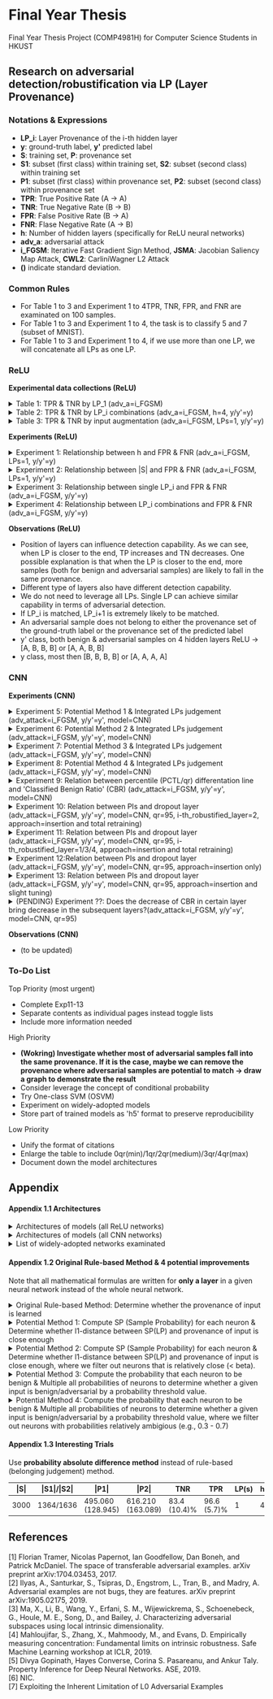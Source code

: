 # Final Year Thesis
Final Year Thesis Project (COMP4981H) for Computer Science Students in HKUST

## Research on adversarial detection/robustification via LP (Layer Provenance)

### Notations & Expressions 

- **LP_i**: Layer Provenance of the i-th hidden layer
- **y**: ground-truth label, **y'** predicted label
- **S**: training set, **P**: provenance set
- **S1**: subset (first class) within training set, **S2**: subset (second class) within training set
- **P1**: subset (first class) within provenance set, **P2**: subset (second class) within provenance set
- **TPR**: True Positive Rate (A -> A)
- **TNR**: True Negative Rate (B -> B)
- **FPR**: False Positive Rate (B -> A)
- **FNR**: Flase Negative Rate (A -> B)
- **h**: Number of hidden layers (specifically for ReLU neural networks)
- **adv_a**: adversarial attack
- **i_FGSM**: Iterative Fast Gradient Sign Method, **JSMA**: Jacobian Saliency Map Attack, **CWL2**: CarliniWagner L2 Attack
- **()** indicate standard deviation. 

### Common Rules 

- For Table 1 to 3 and Experiment 1 to 4TPR, TNR, FPR, and FNR are examinated on 100 samples. 
- For Table 1 to 3 and Experiment 1 to 4, the task is to classify 5 and 7 (subset of MNIST). 
- For Table 1 to 3 and Experiment 1 to 4, if we use more than one LP, we will concatenate all LPs as one LP.  

### ReLU 

**Experimental data collections (ReLU)** <br/>

<details>
  <summary>Table 1: TPR & TNR by LP_1 (adv_a=i_FGSM)</summary>
    
  \|S\| | \|S1\|/\|S2\| | \|P1\| | \|P2\| | TNR | TPR | h | y/y'
  --- | --- | --- | --- | --- | --- | --- | --- 
  500 | 227/273 | 70.850 (9.358) | 121.430 (15.163) | 64.0 (4.3)% | 34.5 (21.7)% | 1 | y
  500 | 227/273 | 99.480 (21.718) | 141.360 (29.135) | 59.1 (9.2)% | 43.2 (21.9)% | 2 | y
  500 | 227/273 | 103.550 (17.698) | 129.930 (26.887) | 59.9 (7.1)% | 70.0 (23.9)% | 3 | y
  500 | 227/273 | 96.940 (19.057) | 110.090 (29.264) | 65.1 (7.3)% | 72.9 (20.9)% | 4 | y
  1500 | 674/826 | 162.900 (24.819) | 223.570 (38.956) | 79.7 (4.3)% | 65.2 (16.1)% | 1 | y 
  1500 | 674/826 | 200.250 (52.630) | 262.800 (58.982) | 77.7 (5.8)% | 79.9 (19.8)% | 2 | y 
  1500 | 674/826 | 202.130 (59.237) | 301.580 (82.210) | 73.5 (6.7)% | 98.3 (3.1)% | 3 | y 
  1500 | 674/826 | 212.660 (57.575) | 279.020 (71.900) | 74.2 (6.6)% | 98.5 (3.8)% | 4 | y
  3000 | 1364/1636 | 432.980 (93.588) | 738.560 (175.844) | 68.8 (6.5)% | 98.2 (3)% | 1 | y 
  3000 | 1364/1636 | 463.520 (100.624) | 674.400 (170.379) | 71.4 (6.6)% | 99.1 (2.1)% | 2 | y
  3000 | 1364/1636 | 506.940 (127.957) | 674.990 (182.066) | 69.5 (7.2)% | 99.9 (0.5)% | 3 | y
  3000 | 1364/1636 | 490.720 (141.795) | 596.430 (180.541) | 71.9 (7.7)% | 99.9 (0.6)% | 4 | y
  500 | 227/273 | 70.480 (7.882) | 122.130 (14.576) | 64.1 (3.8)% | 18.6 (12.5)%| 1 | y'
  500 | 227/273 | 100.280 (20.691) | 145.170 (27.773) | 58.3 (9.7)% | 30.7 (18.5)% | 2 | y'
  500 | 227/273 | 106.030 (25.253) | 129.530 (28.993) | 59.2 (9.0)% | 55.4 (24.6)% | 3 | y'
  500 | 227/273 | 95.130 (21.880) | 108.630 (27.240) | 65.9 (8.1)% | 64.0 (25.0)% | 4 | y'
  1500 | 674/826 | 160.620 (27.222) | 223.630 (36.443) | 80.3 (3.6)% | 59.2 (18.2)% | 1 | y'
  1500 | 674/826 | 193.210 (56.364) | 285.100 (72.268) | 76.7 (7.4)% | 75.1 (20.8)% | 2 | y' 
  1500 | 674/826 | 209.590 (56.449) | 273.070 (77.071) | 74.3 (5.8)% | 95.9 (8.4)% | 3 | y'
  1500 | 674/826 | 199.280 (62.882) | 282.930 (73.903) | 74.5 (5.9)% | 96.0 (7.1)% | 4 | y' 
  3000 | 1364/1636 | 421.170 (102.090) | 755.510 (195.395) | 69.4 (7.2)% | 98.0 (3.9)% | 1 | y'
  3000 | 1364/1636 | 469.580 (127.705) | 698.100 (186.750) | 70.1 (7.5)% | 98.5 (3.0)% | 2 | y'
  3000 | 1364/1636 | 529.230 (137.620) | 662.250 (179.874) | 69.6 (6.6)% | 99.8 (0.4)% | 3 | y'
  3000 | 1364/1636 | 515.670 (144.309) | 604.660 (200.546) | 71.3 (7.3)% | 99.7 (0.7)% | 4 | y'
  
  
</details> 

<details>
  
  <summary>Table 2: TPR & TNR by LP_i combinations (adv_a=i_FGSM, h=4, y/y'=y)</summary>

  \|S\| | \|S1\|/\|S2\| | \|P1\| | \|P2\| | TNR | TPR | LP(s) | h
  --- | --- | --- | --- | --- | --- | --- | ---
  500 | 227/273 | 96.940 (19.057) | 110.090 (29.264) | 65.1 (7.3)% | 72.9 (20.9)% | 1 | 4
  500 | 227/273 | 99.160 (22.821) | 114.030 (29.648) | 64.0 (8.9)% | 75.8 (21.2)% | 1/2 | 4
  500 | 227/273 | 95.820 (25.080) | 108.020 (28.359) | 65.8 (9.0)% | 75.8 (21.4)% | 1/2/3 | 4
  500 | 227/273 | 99.030 (22.518) | 109.370 (28.731) | 64.6 (8.4)% | 74.3 (21.7)% | 1/2/3/4 | 4
  500 | 227/273 | 95.370 (23.317) | 111.200 (27.613) | 64.3 (8.6)% | 78.0 (19.9)% | 1/4 | 4
  500 | 227/273 | 14.300 (7.176) | 17.490 (7.640) | 96.1 (2.7)% | 30.1 (38.9)% | 2 | 4
  500 | 227/273 | 6.470 (2.364) | 5.890 (2.391) | 98.0 (2.2)% | 34.6 (37.2)% | 3 | 4
  500 | 227/273 | 3.890 (1.280) | 3.760 (1.320) | 97.8 (2.3)% | 46.6 (38.5)% | 4 | 4
  1500 | 674/826 | 212.660 (57.575) | 279.020 (71.900) | 74.2 (6.6)% | 98.5 (3.8)% | 1 | 4
  1500 | 674/826 | 208.290 (54.358) | 279.900 (84.229) | 74.3 (7.0)% | 98.6 (3.5)% | 1/2 | 4
  1500 | 674/826 | 205.810 (60.844) | 266.870 (80.710) | 74.8 (6.8)% | 98.9 (2.9)% | 1/2/3 | 4
  1500 | 674/826 | 210.150 (61.196) | 292.730 (91.176) | 73.5 (6.8)% | 99.0 (2.3)% | 1/2/3/4 | 4
  1500 | 674/826 | 208.620 (65.275) | 281.800 (80.535) | 74.2 (6.9)% | 98.4 (4.4)% | 1/4 | 4
  1500 | 674/826 | 19.280 (10.573) | 19.450 (9.583) | 97.9 (1.3)% | 76.0 (35.1)% | 2 | 4
  1500 | 674/826 | 6.460 (3.667) | 6.780 (3.657) | 99.5 (0.8)% | 56.3 (44.0)% | 3 | 4
  1500 | 674/826 | 3.260 (1.906) | 3.240 (1.550) | 99.5 (0.7)% | 74.2 (33.3)% | 4 | 4
  3000 | 1364/1636 | 490.720 (141.795) | 596.430 (180.541) | 71.9 (7.7)% | 99.9 (0.6)% | 1 | 4
  3000 | 1364/1636 | 514.680 (125.926) | 612.620 (189.286) | 70.5 (7.4)% | 100.0 (0.2)% | 1/2 | 4
  3000 | 1364/1636 | 521.110 (139.460) | 586.970 (179.797) | 71.1 (7.0)% | 100.0 (0.2)% | 1/2/3 | 4 
  3000 | 1364/1636 | 479.630 (127.896) | 590.500 (163.437) | 73.0 (6.9)% | 99.9 (0.3)% | 1/2/3/4 | 4
  3000 | 1364/1636 | 525.580 (161.507) | 617.430 (196.814) | 69.8 (8.2)% | 100.0 (0.3)% | 1/4 | 4 
  3000 | 1364/1636 | 25.500 (15.411) | 24.680 (14.115) | 98.8 (1.1)% | 81.8 (27.6)% | 2 | 4
  3000 | 1364/1636 | 5.510 (4.001) | 5.120 (3.179) | 99.8 (0.5)% | 88.8 (23.8)% | 3 | 4
  3000 | 1364/1636 | 1.770 (1.256) | 1.840 (1.111) | 99.9 (0.3)% | 95.7 (17.1)% | 4 | 4 

</details>

<details>
  <summary>Table 3: TPR & TNR by input augmentation (adv_a=i_FGSM, LPs=1, y/y'=y)</summary>
  
  **Notations** <br/>
  - **App_i**: Approach i
  - **Input_Aug**: Input Augmentation
  
  **Implementation details** <br/>
  - 5 perturbed inputs are generated per benign input
  - Input augmentation approach1 - append noise _~Uniform(lower_bound=-0.1, uppper_bound=0.1)_
  - Input augmentation approach2 - append noise _~Normal(mean=0, std=0.1)_

  \|S\| | \|S1\|/\|S2\| | \|P1\| | \|P2\| | TNR | TPR | Input_Aug | h
  --- | --- | --- | --- | --- | --- | --- | --- 
  500 | 227/273 | 70.850 (9.358) | 121.430 (15.163) | 64.0 (4.3)% | 34.5 (21.7)% | None | 1
  3000 (500+2500) | 1362/1638 | 289.090 (24.717) | 644.110 (51.828) | 68.0 (3.5)% | 17.5 (12.0)% | App_1 | 1
  3000 (500+2500) | 1362/1638 | 365.170 (40.151) | 742.320 (93.065) | 68.3 (3.6)% | 14.8 (10.5)% | App_2 | 1
  1500 | 674/826 | 162.900 (24.819) | 223.570 (38.956) | 79.7 (4.3)% | 65.2 (16.1)% | None | 1
  9000 (1500+7500) | 4044/4956 | 574.650 (82.479) | 1090.800 (186.220) | 83.7 (3.6)% | 52.4 (17.2)% | App_1 | 1
  9000 (1500+7500) | 4044/4956 | 682.920 (102.169) | 1378.340 (216.134) | 84.8 (3.4)% | 45.9 (15.8)% | App_2 | 1
  3000 | 1364/1636 | 432.980 (93.588) | 738.560 (175.844) | 68.8 (6.5)% | 98.2 (3)% | None | 1 
  18000 (3000+15000) | 8185/9815 | 1226.650 (331.550) | 3299.600 (682.530) | 74.5 (5.8)% | 92.7 (6.7)% | App_1 | 1
  18000 (3000+15000) | 8185/9815 | 1548.330 (359.290) | 3975.600 (833.274) | 74.7 (5.5)% | 89.2 (8.3)% | App_2 | 1
  500 | 227/273 | 99.480 (21.718) | 141.360 (29.135) | 59.1 (9.2)% | 43.2 (21.9)% | None | 2
  3000 (500+2500) | 1362/1638 | 272.770 (63.876) | 469.120 (152.296) | 69.3 (7.3)% | 28.2 (16.0)% | App_1 | 2
  3000 (500+2500) | 1362/1638 | 338.890 (97.934) | 584.250 (181.626) | 68.0 (8.8)% | 28.2 (14.9)% | App_2 | 2
  1500 | 674/826 | 200.250 (52.630) | 262.800 (58.982) | 77.7 (5.8)% | 79.9 (19.8)% | None | 2
  9000 (1500+7500) | 4044/4956 | 524.450 (161.528) | 914.390 (239.864) | 82.9 (5.3)% | 64.7 (22.9)% | App_1 | 2
  9000 (1500+7500) | 4044/4956 | 651.990 (205.734) | 1189.720 (363.669) | 82.9 (5.8)% | 58.7 (19.8)% | App_2 | 2
  3000 | 1364/1636 | 463.520 (100.624) | 674.400 (170.379) | 71.4 (6.6)% | 99.1 (2.1)% | None | 2
  18000 (3000+15000) | 8185/9815 | 1205.820 (332.480) | 2549.280 (701.297) | 76.0 (6.3)% | 95.6 (6.9)% | App_1 | 2
  18000 (3000+15000) | 8185/9815 | 1427.990 (383.569) | 3360.290 (995.905) | 76.0 (7.4)% | 91.7 (8.3)% | App_2 | 2
  
</details>

**Experiments  (ReLU)** 

<details>

  <summary>Experiment 1: Relationship between h and FPR & FNR (adv_a=i_FGSM, LPs=1, y/y'=y)</summary>
  
  <div align="center">
  FPR & FNR of adversarial detection with |S|=500 (h={1,2,3,4}) 
  </div>
  <img src="Images/Exp1/exp1_500.png" align="center" border="0" width="1200" height="170"/>
  <div align="center">
  FPR & FNR of adversarial detection with |S|=1500 (h={1,2,3,4}) 
  </div>
  <img src="Images/Exp1/exp1_1500.png" align="center" border="0" width="1200" height="170"/>
  <div align="center">
  FPR & FNR of adversarial detection with |S|=3000 (h={1,2,3,4}) 
  </div>
  <img src="Images/Exp1/exp1_3000.png" align="center" border="0" width="1200" height="170"/>
  
</details>

<details>
  
  <summary>Experiment 2: Relationship between |S| and FPR & FNR (adv_a=i_FGSM, LPs=1, y/y'=y)</summary>
  
  <div align="center">
  FPR & FNR of adversarial detection with h=1 (|S|={500,1500,3000}) 
  </div>
  <img src="Images/Exp2/exp2_1.png" align="center" border="0" width="1200" height="170"/>
  <div align="center">
  FPR & FNR of adversarial detection with h=2 (|S|={500,1500,3000}) 
  </div>
  <img src="Images/Exp2/exp2_2.png" align="center" border="0" width="1200" height="170"/>
  <div align="center">
  FPR & FNR of adversarial detection with h=3 (|S|={500,1500,3000}) 
  </div>
  <img src="Images/Exp2/exp2_3.png" align="center" border="0" width="1200" height="170"/>
  <div align="center">
  FPR & FNR of adversarial detection with h=4 (|S|={500,1500,3000}) 
  </div>
  <img src="Images/Exp2/exp2_4.png" align="center" border="0" width="1200" height="170"/>  
  
</details>

<details>
  
  <summary>Experiment 3: Relationship between single LP_i and FPR & FNR (adv_a=i_FGSM, y/y'=y)</summary>
  
  <div align="center">
  FPR & FNR of adversarial detection with |S|=500 (LP_i={LP_1,LP_2,LP_3,LP_4}) 
  </div>
  <img src="Images/Exp3/exp3_500.png" align="center" border="0" width="1200" height="170"/>
  <div align="center">
  FPR & FNR of adversarial detection with |S|=1500 (LP_i={LP_1,LP_2,LP_3,LP_4}) 
  </div>
  <img src="Images/Exp3/exp3_1500.png" align="center" border="0" width="1200" height="170"/>
  <div align="center">
  FPR & FNR of adversarial detection with |S|=3000 (LP_i={LP_1,LP_2,LP_3,LP_4}) 
  </div>
  <img src="Images/Exp3/exp3_3000.png" align="center" border="0" width="1200" height="170"/>
  
</details>

<details>
  
  <summary>Experiment 4: Relationship between LP_i combinations and FPR & FNR (adv_a=i_FGSM, y/y'=y)</summary>
  
  <div align="center">
  FPR & FNR of adversarial detection with |S|=500 (LP(s)={1,1/2,1/2/3,1/2/3/4}) 
  </div>
  <img src="Images/Exp4/exp4_500.png" align="center" border="0" width="1200" height="170"/>
  <div align="center">
  FPR & FNR of adversarial detection with |S|=1500 (LP(s)={1,1/2,1/2/3,1/2/3/4}) 
  </div>
  <img src="Images/Exp4/exp4_1500.png" align="center" border="0" width="1200" height="170"/>
  <div align="center">
  FPR & FNR of adversarial detection with |S|=3000 (LP(s)={1,1/2,1/2/3,1/2/3/4}) 
  </div>
  <img src="Images/Exp4/exp4_3000.png" align="center" border="0" width="1200" height="170"/>
  
</details>

**Observations  (ReLU)** <br/>
- Position of layers can influence detection capability. As we can see, when LP is closer to the end, TP  increases and TN decreases. One possible explanation is that when the LP is closer to the end, more samples (both for benign and adversarial samples) are likely to fall in the same provenance. 
- Different type of layers also have different detection capability. 
- We do not need to leverage all LPs. Single LP can achieve similar capability in terms of adversarial detection. 
- If LP_i is matched, LP_i+1 is extremely likely to be matched.
- An adversarial sample does not belong to either the provenance set of the ground-truth label or the provenance set of the predicted label
- y' class, both benign & adversarial samples on 4 hidden layers ReLU → [A, B, B, B] or [A, A, B, B]
- y class, most then [B, B, B, B] or [A, A, A, A]

### CNN

**Experiments (CNN)** 

<details>
  <summary>Experiment 5: Potential Method 1 & Integrated LPs judgement (adv_attack=i_FGSM, y/y'=y', model=CNN)</summary>
<br/>
  
    Note that LP_i = B if risk_score_i < differentitation_line_i
    
    LP_1, LP_2, and LP_3 are LPs for the convolutional layers; LP_4 is the LP for the first ReLU layer. 
  
  - If we intuitively set the differentiation lines and apply judgement rule (LP_1=A and LP_2=A) -> A, we can alreadly achieve 0% FPR and 13% FNR on CNN. 
  - What if we see the distribution of risk scores so as to deliberately select differentiation lines and adv condition? <br/> Below figure represents the risk score distribution computed according to Potential Method 1. Even we only utilize LP_1 and set the differentiation line for LP_1 to be 300, it can differentiate all benign samples and most of adversarial samples. <br/> If we deliberately set the differentation lines to be [300, 320, 100, \_] and apply judgement rule (LP_1=B and LP_2=B and LP_3=B) -> B, we can achieve 9.2% FPR and 3.2% FNR.<br/>
  <img src="Images/Exp5/Exp5_1.png" align="center" border="0" width="414" height="554"/><br/>
  - What if we compare each LP_i between benign and adversarial samples? Below figure demonstrates that for LP_1, LP_2, and LP_3, we can clearly differentiate benign samples and adversarial samples. However, by Potential Method 1, we are not capable of reaching 0% FPR and 0% FNR. <br/> Either FPR or FNR is 0%, then the other one will false error > 5%. <br/>
  <img src="Images/Exp5/exp5_2.png" align="center" border="0" width="864" height="576"/>

</details>

<details>
  <summary>Experiment 6: Potential Method 2 & Integrated LPs judgement (adv_attack=i_FGSM, y/y'=y', model=CNN)</summary>
<br/>
  
    Note that LP_i = B if risk_score_i < differentitation_line_i
    
    LP_1, LP_2, and LP_3 are LPs for the convolutional layers; LP_4 is the LP for the first ReLU layer. 
  
  As shown in the following figures, it is difficult to tell that Potential Method 2 bring any improvement based to Potential Method 1. 
  
  <div align="center">
  LP_i risk score distribution with threshold=0.05 (i={1, 2, 3, 4}) 
  <img src="Images/Exp6/exp6_005.png" align="center" border="0" width="576" height="384"/>
  </div>
  <div align="center">
  LP_i risk score distribution with threshold=0.1 (i={1, 2, 3, 4}) 
  <img src="Images/Exp6/exp6_01.png" align="center" border="0" width="576" height="384"/>
  </div>
  <div align="center">
  LP_i risk score distribution with threshold=0.2 (i={1, 2, 3, 4}) 
  <img src="Images/Exp6/exp6_02.png" align="center" border="0" width="576" height="384"/>
  </div>
  <div align="center">
  LP_i risk score distribution with threshold=0.3 (i={1, 2, 3, 4}) 
  <img src="Images/Exp6/exp6_03.png" align="center" border="0" width="576" height="384"/>
  </div>
  <div align="center">
  LP_i risk score distribution with threshold=0.4 (i={1, 2, 3, 4}) 
  <img src="Images/Exp6/exp6_04.png" align="center" border="0" width="576" height="384"/>
  </div>
  <div align="center">
  LP_i risk score distribution with threshold=0.5 (i={1, 2, 3, 4}) 
  <img src="Images/Exp6/exp6_05.png" align="center" border="0" width="576" height="384"/>
  </div>
  <div align="center">
  LP_i risk score distribution with threshold=0.6 (i={1, 2, 3, 4}) 
  <img src="Images/Exp6/exp6_06.png" align="center" border="0" width="576" height="384"/>
  </div>
  <div align="center">
  LP_i risk score distribution with threshold=0.7 (i={1, 2, 3, 4}) 
  <img src="Images/Exp6/exp6_07.png" align="center" border="0" width="576" height="384"/>
  </div>
  <div align="center">
  LP_i risk score distribution with threshold=0.8 (i={1, 2, 3, 4}) 
  <img src="Images/Exp6/exp6_08.png" align="center" border="0" width="576" height="384"/>
  </div>
  <div align="center">
  LP_i risk score distribution with threshold=0.9 (i={1, 2, 3, 4}) 
  <img src="Images/Exp6/exp6_09.png" align="center" border="0" width="576" height="384"/>
  </div>
 
</details>

<details>
  <summary>Experiment 7: Potential Method 3 & Integrated LPs judgement (adv_attack=i_FGSM, y/y'=y', model=CNN)</summary>
<br/>
  
    Note that LP_i = B if B_log_prob_i > log_prob_diff_line_i
    
    LP_1, LP_2, and LP_3 are LPs for the convolutional layers; LP_4 is the LP for the first ReLU layer. 
    
  As shown in the following figures, we can observe that Potential Method 3 also achieve the same functionality to separate benign and adversarial samples as Potential Method 1. However, similar as Potential Method 1, we still not yet achieve 0% FPR and 0% FNR. 

  <div align="center">
  LP_i risk score distribution with |S|=1000 (i={1, 2, 3, 4}) 
  <img src="Images/Exp7/exp7_1000.png" align="center" border="0" width="576" height="384"/>
  </div>
  <div align="center">
  LP_i risk score distribution with |S|=5000 (i={1, 2, 3, 4}) 
  <img src="Images/Exp7/exp7_5000.png" align="center" border="0" width="576" height="384"/>
  </div>
  <div align="center">
  LP_i risk score distribution with |S|=10000 (i={1, 2, 3, 4}) 
  <img src="Images/Exp7/exp7_10000.png" align="center" border="0" width="576" height="384"/>
  </div>
  <div align="center">
  LP_i risk score distribution with |S|=15000 (i={1, 2, 3, 4}) 
  <img src="Images/Exp7/exp7_15000.png" align="center" border="0" width="576" height="384"/>
  </div>
  <div align="center">
  LP_i risk score distribution with |S|=20000 (i={1, 2, 3, 4}) 
  <img src="Images/Exp7/exp7_20000.png" align="center" border="0" width="576" height="384"/>
  </div>
  
</details>

<details>
  <summary>Experiment 8: Potential Method 4 & Integrated LPs judgement (adv_attack=i_FGSM, y/y'=y', model=CNN)</summary>
<br/>
  
    Note that LP_i = B if B_log_prob_i > log_prob_diff_line_i
    
    LP_1, LP_2, and LP_3 are LPs for the convolutional layers; LP_4 is the LP for the first ReLU layer. 
  
  As shown in the following figures, it is difficult to tell that Potential Method 4 bring any improvement based to Potential Method 3. 
  
  <div align="center">
  LP_i risk score distribution with delta=0.1 (i={1, 2, 3, 4}) 
  <img src="Images/Exp8/exp8_01.png" align="center" border="0" width="576" height="384"/>
  </div>
  <div align="center">
  LP_i risk score distribution with delta=0.2 (i={1, 2, 3, 4}) 
  <img src="Images/Exp8/exp8_02.png" align="center" border="0" width="576" height="384"/>
  </div>  
  <div align="center">
  LP_i risk score distribution with delta=0.3 (i={1, 2, 3, 4}) 
  <img src="Images/Exp8/exp8_03.png" align="center" border="0" width="576" height="384"/>
  </div>
  <div align="center">
  LP_i risk score distribution with delta=0.4 (i={1, 2, 3, 4}) 
  <img src="Images/Exp8/exp8_04.png" align="center" border="0" width="576" height="384"/>
  </div>
  <div align="center">
  LP_i risk score distribution with delta=0.45 (i={1, 2, 3, 4}) 
  <img src="Images/Exp8/exp8_045.png" align="center" border="0" width="576" height="384"/>
  </div>
  
</details>

<details>
  <summary>Experiment 9: Relation between percentile (PCTL/qr) differentation line and 'Classified Benign Ratio' (CBR) (adv_attack=i_FGSM, y/y'=y', model=CNN)</summary>
  <br/>
  <div>
  CBR in LP_i layer with <b>qr=0.90</b> (i={1, 2, 3, 4}) <br/>
    
  Input | CBR_L1 | CBR_L2 | CBR_L3 | CBR_L4 
  --- | --- | --- | --- | --- 
  Train dataset (benign) | 0.94949495 | 0.90909091 | 0.93939394 | 0.93939394
  Test dataset (benign) | 0.90816327 | 0.93877551 | 0.90816327 | 0.89795918
  Test dataset (adv) | 0.10638298 | 0.39361702 | 0.06382979 | 0.9893617
    
  <img src="Images/Exp9/exp9_90.png" align="center" border="0" width="576" height="384"/>
  </div>
  <br/>
  <div>
  CBR in LP_i layer with <b>qr=0.95</b> (i={1, 2, 3, 4}) <br/>
    
  Input | CBR_L1 | CBR_L2 | CBR_L3 | CBR_L4 
  --- | --- | --- | --- | --- 
  Train dataset (benign) | 0.96969697 | 0.94949495 | 0.98989899 | 0.94949495
  Test dataset (benign) | 0.96938776 | 0.95918367 | 0.94897959 | 0.95918367
  Test dataset (adv) | 0.10638298 | 0.5106383 | 0.17021277 | 0.9893617
    
  <img src="Images/Exp9/exp9_95.png" align="center" border="0" width="576" height="384"/>
  </div>
  <br/>
  <div>
  CBR in LP_i layer with <b>qr=0.96</b> (i={1, 2, 3, 4}) <br/>
    
  Input | CBR_L1 | CBR_L2 | CBR_L3 | CBR_L4 
  --- | --- | --- | --- | --- 
  Train dataset (benign) | 0.96969697 | 0.95959596 | 1.0 | 0.95959596
  Test dataset (benign) | 0.96938776 | 0.96938776 | 0.95918367 | 1.0
  Test dataset (adv) | 0.10638298 | 0.57446809 | 0.25531915 | 0.9893617
    
  <img src="Images/Exp9/exp9_96.png" align="center" border="0" width="576" height="384"/>
  </div>
  <br/>
  <div>
  CBR in LP_i layer with <b>qr=0.97</b> (i={1, 2, 3, 4}) <br/>
    
  Input | CBR_L1 | CBR_L2 | CBR_L3 | CBR_L4 
  --- | --- | --- | --- | --- 
  Train dataset (benign) | 0.96969697 | 0.96969697 | 1.0 | 0.96969697
  Test dataset (benign) | 0.96938776 | 0.96938776 | 0.98979592 | 1.0
  Test dataset (adv) | 0.10638298 | 0.60638298 | 0.27659574 | 1.0
    
  <img src="Images/Exp9/exp9_97.png" align="center" border="0" width="576" height="384"/>
  </div>
  <br/>
  <div>
  CBR in LP_i layer with <b>qr=0.98</b> (i={1, 2, 3, 4}) <br/>
    
  Input | CBR_L1 | CBR_L2 | CBR_L3 | CBR_L4 
  --- | --- | --- | --- | --- 
  Train dataset (benign) | 0.98989899 | 0.97979798 | 1.0 | 0.97979798
  Test dataset (benign) | 0.98979592 | 0.97959184 | 0.98979592 | 1.0
  Test dataset (adv) | 0.11702128 | 0.76595745 | 0.27659574 | 1.0
    
  <img src="Images/Exp9/exp9_98.png" align="center" border="0" width="576" height="384"/>
  </div>
  <br/>
  <div>
  CBR in LP_i layer with <b>qr=0.99</b> (i={1, 2, 3, 4}) <br/>
    
  Input | CBR_L1 | CBR_L2 | CBR_L3 | CBR_L4 
  --- | --- | --- | --- | --- 
  Train dataset (benign) | 0.98989899 | 0.98989899 | 1.0 | 0.98989899
  Test dataset (benign) | 0.98979592 | 0.98979592 | 0.98979592 | 1.0
  Test dataset (adv) | 0.12765957 | 0.85106383 | 0.27659574 | 1.0
    
  <img src="Images/Exp9/exp9_99.png" align="center" border="0" width="576" height="384"/>
  </div>
  <br/>
  <div>
  CBR in LP_i layer with <b>qr=1.00</b> (i={1, 2, 3, 4}) <br/>
    
  Input | CBR_L1 | CBR_L2 | CBR_L3 | CBR_L4 
  --- | --- | --- | --- | --- 
  Train dataset (benign) | 1.0 | 1.0 | 1.0 | 1.0
  Test dataset (benign) | 1.0 | 1.0 | 1.0 | 1.0
  Test dataset (adv) | 0.13829787 | 0.94680851 | 0.29787234 | 1.0
    
  <img src="Images/Exp9/exp9_100.png" align="center" border="0" width="576" height="384"/>
  </div>
 
</details>

<details>
  <summary>Experiment 10: Relation between PIs and dropout layer (adv_attack=i_FGSM, y/y'=y', model=CNN, qr=95, i-th_robustified_layer=2, approach=insertion and total retraining)</summary>

     Below two figures: original CNN model without any robustification
     -> We select to insert a dropout layer before 2nd layer to see whether there is any improvement
     -> Our objective is to observe that benign sampeles are high (most of them are recognized as benign) and adversarial samples are low (vice versa)
  
 <img src="Images/Exp10/exp10_1_0.png" width="175" height="140"/>
 <img src="Images/Exp10/exp10_2_0.png" width="675" height="140"/>
 
     Below figures: robustified models with various dropout rate
          
 <img src="Images/Exp10/exp10_1_1.png" width="175" height="140"/>
 <img src="Images/Exp10/exp10_2_1.png" width="675" height="140"/>
  
 <img src="Images/Exp10/exp10_1_2.png" width="175" height="140"/>
 <img src="Images/Exp10/exp10_2_2.png" width="675" height="140"/>
 
 <img src="Images/Exp10/exp10_1_5.png" width="175" height="140"/>
 <img src="Images/Exp10/exp10_2_5.png" width="675" height="140"/>
 
 <img src="Images/Exp10/exp10_1_10.png" width="175" height="140"/>
 <img src="Images/Exp10/exp10_2_10.png" width="675" height="140"/>
 
 <img src="Images/Exp10/exp10_1_20.png" width="175" height="140"/>
 <img src="Images/Exp10/exp10_2_20.png" width="675" height="140"/>
 
 <img src="Images/Exp10/exp10_1_30.png" width="175" height="140"/>
 <img src="Images/Exp10/exp10_2_30.png" width="675" height="140"/>
 
 <img src="Images/Exp10/exp10_1_40.png" width="175" height="140"/>
 <img src="Images/Exp10/exp10_2_40.png" width="675" height="140"/>
 
 <img src="Images/Exp10/exp10_1_50.png" width="175" height="140"/>
 <img src="Images/Exp10/exp10_2_50.png" width="675" height="140"/>
 
</details>

<details>
  <summary>Experiment 11: Relation between PIs and dropout layer (adv_attack=i_FGSM, y/y'=y', model=CNN, qr=95, i-th_robustified_layer=1/3/4, approach=insertion and total retraining)</summary>
  
     Due to unsatisfied results of Exp 10, we would like to examinate what if we increase the dropout rate on other layers. 
     Below are diagrams to indicate influence of dropout layer before the first/third/fourth layer. 
     
     Before the first layer 
     
 <img src="Images/Exp11/1/exp11_1_1.png" width="175" height="140"/>
 <img src="Images/Exp11/1/exp11_2_1.png" width="675" height="140"/> 
 
 <img src="Images/Exp11/1/exp11_1_2.png" width="175" height="140"/>
 <img src="Images/Exp11/1/exp11_2_2.png" width="675" height="140"/>
 
 <img src="Images/Exp11/1/exp11_1_5.png" width="175" height="140"/>
 <img src="Images/Exp11/1/exp11_2_5.png" width="675" height="140"/>  
 
 <img src="Images/Exp11/1/exp11_1_10.png" width="175" height="140"/>
 <img src="Images/Exp11/1/exp11_2_10.png" width="675" height="140"/>
 
 <img src="Images/Exp11/1/exp11_1_20.png" width="175" height="140"/>
 <img src="Images/Exp11/1/exp11_2_20.png" width="675" height="140"/>
 
 <img src="Images/Exp11/1/exp11_1_30.png" width="175" height="140"/>
 <img src="Images/Exp11/1/exp11_2_30.png" width="675" height="140"/>

 <img src="Images/Exp11/1/exp11_1_40.png" width="175" height="140"/>
 <img src="Images/Exp11/1/exp11_2_40.png" width="675" height="140"/>
 
 <img src="Images/Exp11/1/exp11_1_50.png" width="175" height="140"/>
 <img src="Images/Exp11/1/exp11_2_50.png" width="675" height="140"/>
     
     Before the third layer 
     
 <img src="Images/Exp11/3/exp11_1_1.png" width="175" height="140"/>
 <img src="Images/Exp11/3/exp11_2_1.png" width="675" height="140"/> 
 
 <img src="Images/Exp11/3/exp11_1_2.png" width="175" height="140"/>
 <img src="Images/Exp11/3/exp11_2_2.png" width="675" height="140"/>
 
 <img src="Images/Exp11/3/exp11_1_5.png" width="175" height="140"/>
 <img src="Images/Exp11/3/exp11_2_5.png" width="675" height="140"/>  
 
 <img src="Images/Exp11/3/exp11_1_10.png" width="175" height="140"/>
 <img src="Images/Exp11/3/exp11_2_10.png" width="675" height="140"/>
 
 <img src="Images/Exp11/3/exp11_1_20.png" width="175" height="140"/>
 <img src="Images/Exp11/3/exp11_2_20.png" width="675" height="140"/>
 
 <img src="Images/Exp11/3/exp11_1_30.png" width="175" height="140"/>
 <img src="Images/Exp11/3/exp11_2_30.png" width="675" height="140"/>

 <img src="Images/Exp11/3/exp11_1_40.png" width="175" height="140"/>
 <img src="Images/Exp11/3/exp11_2_40.png" width="675" height="140"/>
 
 <img src="Images/Exp11/3/exp11_1_50.png" width="175" height="140"/>
 <img src="Images/Exp11/3/exp11_2_50.png" width="675" height="140"/>
     
     Before the fourth layer 
     
 <img src="Images/Exp11/4/exp11_1_1.png" width="175" height="140"/>
 <img src="Images/Exp11/4/exp11_2_1.png" width="675" height="140"/> 
 
 <img src="Images/Exp11/4/exp11_1_2.png" width="175" height="140"/>
 <img src="Images/Exp11/4/exp11_2_2.png" width="675" height="140"/>
 
 <img src="Images/Exp11/4/exp11_1_5.png" width="175" height="140"/>
 <img src="Images/Exp11/4/exp11_2_5.png" width="675" height="140"/>  
 
 <img src="Images/Exp11/4/exp11_1_10.png" width="175" height="140"/>
 <img src="Images/Exp11/4/exp11_2_10.png" width="675" height="140"/>
 
 <img src="Images/Exp11/4/exp11_1_20.png" width="175" height="140"/>
 <img src="Images/Exp11/4/exp11_2_20.png" width="675" height="140"/>
 
 <img src="Images/Exp11/4/exp11_1_30.png" width="175" height="140"/>
 <img src="Images/Exp11/4/exp11_2_30.png" width="675" height="140"/>

 <img src="Images/Exp11/4/exp11_1_40.png" width="175" height="140"/>
 <img src="Images/Exp11/4/exp11_2_40.png" width="675" height="140"/>
 
 <img src="Images/Exp11/4/exp11_1_50.png" width="175" height="140"/>
 <img src="Images/Exp11/4/exp11_2_50.png" width="675" height="140"/>
 
     Current Conclusion (2019 Dec. 3): increasing dropout will make benign and adversarial samples further indistinguishable!!
     It is also noticable that the weights of training and evaluating of models (which involve dropout layer) are different. 
     
</details>

<details>
  <summary>Experiment 12:Relation between PIs and dropout layer (adv_attack=i_FGSM, y/y'=y', model=CNN, qr=95, approach=insertion only)</summary>
  
     Before the first layer 
     
 <img src="Images/Exp12/1/exp12_1_1.png" width="175" height="140"/>
 <img src="Images/Exp12/1/exp12_2_1.png" width="675" height="140"/> 
 
 <img src="Images/Exp12/1/exp12_1_2.png" width="175" height="140"/>
 <img src="Images/Exp12/1/exp12_2_2.png" width="675" height="140"/> 
 
 <img src="Images/Exp12/1/exp12_1_5.png" width="175" height="140"/>
 <img src="Images/Exp12/1/exp12_2_5.png" width="675" height="140"/>
 
 <img src="Images/Exp12/1/exp12_1_10.png" width="175" height="140"/>
 <img src="Images/Exp12/1/exp12_2_10.png" width="675" height="140"/>
 
 <img src="Images/Exp12/1/exp12_1_20.png" width="175" height="140"/>
 <img src="Images/Exp12/1/exp12_2_20.png" width="675" height="140"/>
 
 <img src="Images/Exp12/1/exp12_1_30.png" width="175" height="140"/>
 <img src="Images/Exp12/1/exp12_2_30.png" width="675" height="140"/>
 
 <img src="Images/Exp12/1/exp12_1_40.png" width="175" height="140"/>
 <img src="Images/Exp12/1/exp12_2_40.png" width="675" height="140"/>
 
 <img src="Images/Exp12/1/exp12_1_50.png" width="175" height="140"/>
 <img src="Images/Exp12/1/exp12_2_50.png" width="675" height="140"/>
 
      Before the second layer 
     
 <img src="Images/Exp12/2/exp12_1_1.png" width="175" height="140"/>
 <img src="Images/Exp12/2/exp12_2_1.png" width="675" height="140"/> 
 
 <img src="Images/Exp12/2/exp12_1_2.png" width="175" height="140"/>
 <img src="Images/Exp12/2/exp12_2_2.png" width="675" height="140"/> 
 
 <img src="Images/Exp12/2/exp12_1_5.png" width="175" height="140"/>
 <img src="Images/Exp12/2/exp12_2_5.png" width="675" height="140"/>
 
 <img src="Images/Exp12/2/exp12_1_10.png" width="175" height="140"/>
 <img src="Images/Exp12/2/exp12_2_10.png" width="675" height="140"/>
 
 <img src="Images/Exp12/2/exp12_1_20.png" width="175" height="140"/>
 <img src="Images/Exp12/2/exp12_2_20.png" width="675" height="140"/>
 
 <img src="Images/Exp12/2/exp12_1_30.png" width="175" height="140"/>
 <img src="Images/Exp12/2/exp12_2_30.png" width="675" height="140"/>
 
 <img src="Images/Exp12/2/exp12_1_40.png" width="175" height="140"/>
 <img src="Images/Exp12/2/exp12_2_40.png" width="675" height="140"/>
 
 <img src="Images/Exp12/2/exp12_1_50.png" width="175" height="140"/>
 <img src="Images/Exp12/2/exp12_2_50.png" width="675" height="140"/>
 
      Before the third layer 
     
 <img src="Images/Exp12/3/exp12_1_1.png" width="175" height="140"/>
 <img src="Images/Exp12/3/exp12_2_1.png" width="675" height="140"/> 
 
 <img src="Images/Exp12/3/exp12_1_2.png" width="175" height="140"/>
 <img src="Images/Exp12/3/exp12_2_2.png" width="675" height="140"/> 
 
 <img src="Images/Exp12/3/exp12_1_5.png" width="175" height="140"/>
 <img src="Images/Exp12/3/exp12_2_5.png" width="675" height="140"/>
 
 <img src="Images/Exp12/3/exp12_1_10.png" width="175" height="140"/>
 <img src="Images/Exp12/3/exp12_2_10.png" width="675" height="140"/>
 
 <img src="Images/Exp12/3/exp12_1_20.png" width="175" height="140"/>
 <img src="Images/Exp12/3/exp12_2_20.png" width="675" height="140"/>
 
 <img src="Images/Exp12/3/exp12_1_30.png" width="175" height="140"/>
 <img src="Images/Exp12/3/exp12_2_30.png" width="675" height="140"/>
 
 <img src="Images/Exp12/3/exp12_1_40.png" width="175" height="140"/>
 <img src="Images/Exp12/3/exp12_2_40.png" width="675" height="140"/>
 
 <img src="Images/Exp12/3/exp12_1_50.png" width="175" height="140"/>
 <img src="Images/Exp12/3/exp12_2_50.png" width="675" height="140"/>
 
       Before the fourth layer 
     
 <img src="Images/Exp12/4/exp12_1_1.png" width="175" height="140"/>
 <img src="Images/Exp12/4/exp12_2_1.png" width="675" height="140"/> 
 
 <img src="Images/Exp12/4/exp12_1_2.png" width="175" height="140"/>
 <img src="Images/Exp12/4/exp12_2_2.png" width="675" height="140"/> 
 
 <img src="Images/Exp12/4/exp12_1_5.png" width="175" height="140"/>
 <img src="Images/Exp12/4/exp12_2_5.png" width="675" height="140"/>
 
 <img src="Images/Exp12/4/exp12_1_10.png" width="175" height="140"/>
 <img src="Images/Exp12/4/exp12_2_10.png" width="675" height="140"/>
 
 <img src="Images/Exp12/4/exp12_1_20.png" width="175" height="140"/>
 <img src="Images/Exp12/4/exp12_2_20.png" width="675" height="140"/>
 
 <img src="Images/Exp12/4/exp12_1_30.png" width="175" height="140"/>
 <img src="Images/Exp12/4/exp12_2_30.png" width="675" height="140"/>
 
 <img src="Images/Exp12/4/exp12_1_40.png" width="175" height="140"/>
 <img src="Images/Exp12/4/exp12_2_40.png" width="675" height="140"/>
 
 <img src="Images/Exp12/4/exp12_1_50.png" width="175" height="140"/>
 <img src="Images/Exp12/4/exp12_2_50.png" width="675" height="140"/>
 
</details>

<details>
  <summary>Experiment 13: Relation between PIs and dropout layer (adv_attack=i_FGSM, y/y'=y', model=CNN, qr=95, approach=insertion and slight tuning)</summary>
  
     Before the first layer 
     
 <img src="Images/Exp13/1/exp13_1_1.png" width="175" height="140"/>
 <img src="Images/Exp13/1/exp13_2_1.png" width="675" height="140"/>

 <img src="Images/Exp13/1/exp13_1_2.png" width="175" height="140"/>
 <img src="Images/Exp13/1/exp13_2_2.png" width="675" height="140"/> 
 
 <img src="Images/Exp13/1/exp13_1_5.png" width="175" height="140"/>
 <img src="Images/Exp13/1/exp13_2_5.png" width="675" height="140"/> 
 
 <img src="Images/Exp13/1/exp13_1_10.png" width="175" height="140"/>
 <img src="Images/Exp13/1/exp13_2_10.png" width="675" height="140"/> 
 
 <img src="Images/Exp13/1/exp13_1_20.png" width="175" height="140"/>
 <img src="Images/Exp13/1/exp13_2_20.png" width="675" height="140"/> 
 
 <img src="Images/Exp13/1/exp13_1_30.png" width="175" height="140"/>
 <img src="Images/Exp13/1/exp13_2_30.png" width="675" height="140"/> 
 
 <img src="Images/Exp13/1/exp13_1_40.png" width="175" height="140"/>
 <img src="Images/Exp13/1/exp13_2_40.png" width="675" height="140"/> 
     
 <img src="Images/Exp13/1/exp13_1_50.png" width="175" height="140"/>
 <img src="Images/Exp13/1/exp13_2_50.png" width="675" height="140"/> 
 
     Before the second layer 
     
 <img src="Images/Exp13/2/exp13_1_1.png" width="175" height="140"/>
 <img src="Images/Exp13/2/exp13_2_1.png" width="675" height="140"/>

 <img src="Images/Exp13/2/exp13_1_2.png" width="175" height="140"/>
 <img src="Images/Exp13/2/exp13_2_2.png" width="675" height="140"/> 
 
 <img src="Images/Exp13/2/exp13_1_5.png" width="175" height="140"/>
 <img src="Images/Exp13/2/exp13_2_5.png" width="675" height="140"/> 
 
 <img src="Images/Exp13/2/exp13_1_10.png" width="175" height="140"/>
 <img src="Images/Exp13/2/exp13_2_10.png" width="675" height="140"/> 
 
 <img src="Images/Exp13/2/exp13_1_20.png" width="175" height="140"/>
 <img src="Images/Exp13/2/exp13_2_20.png" width="675" height="140"/> 
 
 <img src="Images/Exp13/2/exp13_1_30.png" width="175" height="140"/>
 <img src="Images/Exp13/2/exp13_2_30.png" width="675" height="140"/> 
 
 <img src="Images/Exp13/2/exp13_1_40.png" width="175" height="140"/>
 <img src="Images/Exp13/2/exp13_2_40.png" width="675" height="140"/> 
     
 <img src="Images/Exp13/2/exp13_1_50.png" width="175" height="140"/>
 <img src="Images/Exp13/2/exp13_2_50.png" width="675" height="140"/>  
 
     Before the third layer 
     
 <img src="Images/Exp13/3/exp13_1_1.png" width="175" height="140"/>
 <img src="Images/Exp13/3/exp13_2_1.png" width="675" height="140"/>

 <img src="Images/Exp13/3/exp13_1_2.png" width="175" height="140"/>
 <img src="Images/Exp13/3/exp13_2_2.png" width="675" height="140"/> 
 
 <img src="Images/Exp13/3/exp13_1_5.png" width="175" height="140"/>
 <img src="Images/Exp13/3/exp13_2_5.png" width="675" height="140"/> 
 
 <img src="Images/Exp13/3/exp13_1_10.png" width="175" height="140"/>
 <img src="Images/Exp13/3/exp13_2_10.png" width="675" height="140"/> 
 
 <img src="Images/Exp13/3/exp13_1_20.png" width="175" height="140"/>
 <img src="Images/Exp13/3/exp13_2_20.png" width="675" height="140"/> 
 
 <img src="Images/Exp13/3/exp13_1_30.png" width="175" height="140"/>
 <img src="Images/Exp13/3/exp13_2_30.png" width="675" height="140"/> 
 
 <img src="Images/Exp13/3/exp13_1_40.png" width="175" height="140"/>
 <img src="Images/Exp13/3/exp13_2_40.png" width="675" height="140"/> 
     
 <img src="Images/Exp13/3/exp13_1_50.png" width="175" height="140"/>
 <img src="Images/Exp13/3/exp13_2_50.png" width="675" height="140"/>  
 
     Before the fourth layer 
     
 <img src="Images/Exp13/4/exp13_1_1.png" width="175" height="140"/>
 <img src="Images/Exp13/4/exp13_2_1.png" width="675" height="140"/>

 <img src="Images/Exp13/4/exp13_1_2.png" width="175" height="140"/>
 <img src="Images/Exp13/4/exp13_2_2.png" width="675" height="140"/> 
 
 <img src="Images/Exp13/4/exp13_1_5.png" width="175" height="140"/>
 <img src="Images/Exp13/4/exp13_2_5.png" width="675" height="140"/> 
 
 <img src="Images/Exp13/4/exp13_1_10.png" width="175" height="140"/>
 <img src="Images/Exp13/4/exp13_2_10.png" width="675" height="140"/> 
 
 <img src="Images/Exp13/4/exp13_1_20.png" width="175" height="140"/>
 <img src="Images/Exp13/4/exp13_2_20.png" width="675" height="140"/> 
 
 <img src="Images/Exp13/4/exp13_1_30.png" width="175" height="140"/>
 <img src="Images/Exp13/4/exp13_2_30.png" width="675" height="140"/> 
 
 <img src="Images/Exp13/4/exp13_1_40.png" width="175" height="140"/>
 <img src="Images/Exp13/4/exp13_2_40.png" width="675" height="140"/> 
     
 <img src="Images/Exp13/4/exp13_1_50.png" width="175" height="140"/>
 <img src="Images/Exp13/4/exp13_2_50.png" width="675" height="140"/>  
 
</details>

<details>
  <summary>(PENDING) Experiment ??: Does the decrease of CBR in certain layer bring decrease in the subsequent layers?(adv_attack=i_FGSM, y/y'=y', model=CNN, qr=95)</summary>
  
    Based on exp10, it seems that L2 and L4 is relatively vulnerable compared to L1 and L3
    Can robustify L2 indirectly also robustify L4? 
    Will the decrease of CBR L2 cause the subsequent decrease of CBR L4?
  
</details>

**Observations (CNN)** <br/>
- (to be updated)

### To-Do List 

Top Priority (most urgent)
- Complete Exp11-13
- Separate contents as individual pages instead toggle lists
- Include more information needed

High Priority
- <b>(Wokring) Investigate whether most of adversarial samples fall into the same provenance. If it is the case, maybe we can remove the provenance where adversarial samples are potential to match -> draw a graph to demonstrate the result</b>
- Consider leverage the concept of conditional probability 
- Try One-class SVM (OSVM)
- Experiment on widely-adopted models 
- Store part of trained models as 'h5' format to preserve reproducibility

Low Priority
- Unify the format of citations
- Enlarge the table to include 0qr(min)/1qr/2qr(medium)/3qr/4qr(max)
- Document down the model architectures 

## Appendix 

#### Appendix 1.1 Architectures 

<details>
  <summary>Architectures of models (all ReLU networks)</summary>
  
  Jotting for architectures (More specification illustration required)
  - 784 64 2 (1)
  - 784 64 10 2 (2)
  - 784 64 32 10 2 (3)
  - 784 64 32 20 10 2 (4)
  
</details>

<details>
  <summary>Architectures of models (all CNN networks)</summary>
  
  (more)
  
</details>

<details>
  <summary>List of widely-adopted networks examinated</summary>
  
  (more)
  
</details>

#### Appendix 1.2 Original Rule-based Method & 4 potential improvements 

Note that all mathematical formulas are written for <b>only a layer</b> in a given neural network instead of the whole neural network.  

<details>
  
  <summary>Original Rule-based Method: Determine whether the provenance of input is learned</summary>
  
  <img src="README_images/original_method.png" align="center" border="0" width="900" height="121"/>

</details>

<details>
  
  <summary>Potential Method 1: Compute SP (Sample Probability) for each neuron & Determine whether l1-distance between SP(LP) and provenance of input is close enough</summary>
  
  <img src="README_images/potential_method_1.png" align="center" border="0" width="900" height="121"/>

</details>

<details>
  
  <summary>Potential Method 2: Compute SP (Sample Probability) for each neuron & Determine whether l1-distance between SP(LP) and provenance of input is close enough, where we filter out neurons that is relatively close (< beta).</summary>
  
  <img src="README_images/potential_method_2.png" align="center" border="0" width="900" height="226"/>

</details>

<details>
  
  <summary>Potential Method 3: Compute the probability that each neuron to be benign & Multiple all probabilities of neurons to determine whether a given input is benign/adversarial by a probability threshold value.</summary>

  <img src="README_images/potential_method_3.png" align="center" border="0" width="900" height="272"/>
  
</details>

<details>
  
  <summary>Potential Method 4: Compute the probability that each neuron to be benign & Multiple all probabilities of neurons to determine whether a given input is benign/adversarial by a probability threshold value, where we filter out neurons with probabilities relatively ambigious (e.g., 0.3 - 0.7)</summary>

  <img src="README_images/potential_method_4.png" align="center" border="0" width="900" height="343"/>

</details>


#### Appendix 1.3 Interesting Trials 

Use **probability absolute difference method** instead of rule-based (belonging judgement) method. 

\|S\| | \|S1\|/\|S2\| | \|P1\| | \|P2\| | TNR | TPR | LP(s) | h | alpha 
--- | --- | --- | --- | --- | --- | --- | --- | ---
3000 | 1364/1636 | 495.060 (128.945) | 616.210 (163.089) | 83.4 (10.4)% | 96.6 (5.7)% | 1 | 4 | 10


## References 
[1] Florian Tramer, Nicolas Papernot, Ian Goodfellow, Dan Boneh, and Patrick McDaniel. The space of transferable adversarial examples. arXiv preprint arXiv:1704.03453, 2017. <br />
[2] Ilyas, A., Santurkar, S., Tsipras, D., Engstrom, L., Tran, B., and Madry, A. Adversarial examples are not bugs, they are features. arXiv preprint arXiv:1905.02175, 2019. <br />
[3] Ma, X., Li, B., Wang, Y., Erfani, S. M., Wijewickrema, S., Schoenebeck, G., Houle, M. E., Song, D., and Bailey, J. Characterizing adversarial subspaces using local intrinsic dimensionality. <br />
[4] Mahloujifar, S., Zhang, X., Mahmoody, M., and Evans, D. Empirically measuring concentration: Fundamental limits on intrinsic robustness. Safe Machine Learning workshop at ICLR, 2019. <br />
[5] Divya Gopinath, Hayes Converse, Corina S. Pasareanu, and Ankur Taly. Property Inference for Deep Neural Networks. ASE, 2019. <br />
[6] NIC. <br />
[7] Exploiting the Inherent Limitation of L0 Adversarial Examples <br />

